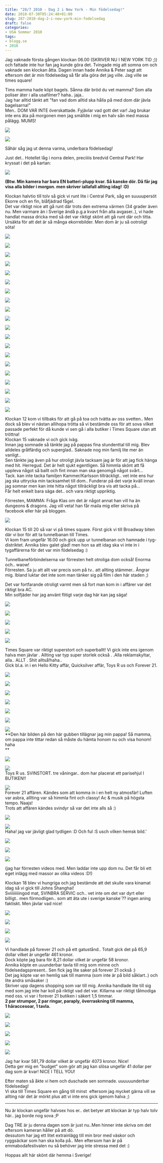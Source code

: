 ```yaml
---
title: "28/7 2010 - Dag 2 i New York - Min födelsedag!"
date: 2010-07-30T05:24:48+01:00
slug: 287-2010-dag-2-i-new-york-min-fodelsedag
draft: false
categories:
- USA Sommar 2010
tags:
- blogg.se
- 2010
---
```

Jag vaknade första gången klockan 06.00 (SKRIVER NU I NEW YORK TID ;)) och fattade inte hur fan jag kunde göra det. Tvingade mig att somna om och vaknade sen klockan åtta. Dagen innan hade Annika & Peter sagt att eftersom det är min födelsedag så får alla göra det jag ville. Jag ville se times square!  
  
Tims mamma hade köpt bagels. Sånna där bröd du vet mamma? Som alla poliser äter i alla usafilmer? haha.. jaja..  
Jag har alltid tänkt att "fan vad dom alltid ska hålla på med dom där jävla bagelsarna!"  
Men.. DOM VAR INTE överskattade. Fyjävlar vad gott det var! Jag brukar inte ens äta på morgonen men jag smällde i mig en halv sån med massa pålägg. MUMS!  
  
![](/assets/images/blogg.se/dsc06635_100284362.jpg)  
  
![](https://cdn2.cdnme.se/cdn/9-1/701517/images/2010/dsc06639_100284374.jpg)  
  
Såhär såg jag ut denna varma, underbara födelsedag!  
  
  
Just det.. Hotellet låg i norra delen, preciiiis bredvid Central Park! Har kryssat i det på kartan:  
  
  
![](/assets/images/blogg.se/dsc06638_100284368.jpg)  
  
  
**(Btw. Min kamera har bara EN batteri-plupp kvar. Så kanske dör. Då får jag visa alla bilder i morgon. men skriver iallafall allting idag! :D)**  
  
  
Klockan halvtio till tolv så gick vi runt lite i Central Park, såg en suuuupersöt Ekorre och en fin, blåfjädrad fågel.  
Det var riktigt nice att gå runt där trots den extrema värmen (34 grader även nu. Men varmare än i Sverige ändå p.g.a kvavt från alla avgaser..), vi hade handlat massa dricka med så det var riktigt skönt att gå runt där och titta.  
Ursäkta för att det är så många ekorrebilder. Men dom är ju så ootroligt söta!  
  
![](/assets/images/blogg.se/dsc06640_100284389.jpg)  
  
![](https://cdn1.cdnme.se/cdn/9-1/701517/images/2010/dsc06641_100284395.jpg)  
  
![](/assets/images/blogg.se/dsc06644_100284401.jpg)  
  
![](https://cdn3.cdnme.se/cdn/9-1/701517/images/2010/dsc06645_100284411.jpg)  
  
![](/assets/images/blogg.se/dsc06647_100284419.jpg)  
  
![](https://cdn1.cdnme.se/cdn/9-1/701517/images/2010/dsc06659_100284422.jpg)  
  
![](/assets/images/blogg.se/dsc06661_100284428.jpg)  
  
![](https://cdn1.cdnme.se/cdn/9-1/701517/images/2010/dsc06655_100284435.jpg)  
  
![](/assets/images/blogg.se/dsc06656_100284441.jpg)  
  
![](https://cdn3.cdnme.se/cdn/9-1/701517/images/2010/dsc06663_100284447.jpg)  
  
![](/assets/images/blogg.se/dsc06665_100284457.jpg)  
  
![](https://cdn3.cdnme.se/cdn/9-1/701517/images/2010/dsc06668_100284460.jpg)  
  
![](/assets/images/blogg.se/dsc06669_100284467.jpg)  
  
![](https://cdn1.cdnme.se/cdn/9-1/701517/images/2010/dsc06670_100284471.jpg)  
  
![](/assets/images/blogg.se/dsc06675_100284492.jpg)  
  
![](https://cdn2.cdnme.se/cdn/9-1/701517/images/2010/dsc06676_100284508.jpg)  
  
![](/assets/images/blogg.se/dsc06677_100284514.jpg)  
  
![](https://cdn3.cdnme.se/cdn/9-1/701517/images/2010/dsc06678_100284522.jpg)  
  
![](/assets/images/blogg.se/dsc06680_100284547.jpg)  
  
![](https://cdn3.cdnme.se/cdn/9-1/701517/images/2010/dsc06681_100284555.jpg)  
  
  
Klockan 12 kom vi tillbaks för att gå på toa och tvätta av oss svetten.. Men dock så blev vi nästan allihopa trötta så vi bestämde oss för att sova vilket passade perfekt för då kunde vi sen gå i alla butiker i Times Square utan att tröttna!  
Klockan 15 vaknade vi och gick iväg.  
Innan jag somnade så tänkte jag på pappas fina stundenttal till mig. Blev alldeles gråtfärdig och superglad.. Saknade nog min familj lite mer än vanligt..  
Sen tänkte jag även på hur otroligt jävla tacksam jag är för att jag fick hänga med hit. Herregud. Det är helt sjukt egentligen. Så himmla skönt att få uppleva något så ballt och fint innan man ska genomgå något svårt...  
Tack. kan inte tacka familjen Kammer/Karlsson tillräckligt.. vet inte ens hur jag ska uttrycka min tacksamhet till dom.. Funderar på det varje kväll innan jag somnar men kan inte hitta något tillräckligt bra vis att tacka på...  
Får helt enkelt bara säga det.. och vara riktigt uppriktig.  
  
Förresten, MAMMA: Fråga Klas om det är något annat han vill ha än dungeons & dragons. Jag vill veta! han får maila mig eller skriva på facebook eller här på bloggen.  
  
  
![](/assets/images/blogg.se/dsc06687_100284569.jpg)  
  
  
  
Klockan 15 till 20 så var vi på times square. Först gick vi till Broadway biten där vi bor för att ta tunnelbanan till Times.  
Vi kom fram ungefär 16.00 och gick upp ur tunnelbanan och hamnade i tyg-distriktet. Annika blev galet glad! men hon sa att idag ska vi inte in i tygaffärerna för det var min födelsedag :)  
  
Tunnelbaneförbindelserna var förresten helt otroliga dom också! Enorma och.. waow!  
Förresten. Sa ju att allt var precis som på tv.. att allting stämmer.. Ångrar mig. Ibland luktar det inte som man tänker sig på film i den här staden ;)  
  
Det var fortfarande otroligt varmt men så fort man kom in i affärer var det riktigt bra AC.  
Min solfjäder har jag använt flitigt varje dag här kan jag säga!  
  
![](/assets/images/blogg.se/dsc06699_100284578.jpg)  
  
![](https://cdn2.cdnme.se/cdn/9-1/701517/images/2010/dsc06700_100284586.jpg)  
  
![](/assets/images/blogg.se/dsc06701_100284596.jpg)  
  
![](https://cdn2.cdnme.se/cdn/9-1/701517/images/2010/dsc06702_100284605.jpg)  
  
![](/assets/images/blogg.se/dsc06706_100284612.jpg)  
  
  
Times Square var riktigt superstort och superballt! Vi gick inte ens igenom halva men jävlar . Allting var typ super storlek också . .Alla reklamskyltar, alla.. ALLT . Shit alltså!haha..  
Gick bl.a. in i en Hello Kitty affär, Quicksilver affär, Toys R us och Forever 21.  
  
![](/assets/images/blogg.se/dsc06708_100284622.jpg)  
  
![](https://cdn1.cdnme.se/cdn/9-1/701517/images/2010/dsc06710_100284626.jpg)  
  
![](/assets/images/blogg.se/dsc06714_100284634.jpg)  
  
![](https://cdn3.cdnme.se/cdn/9-1/701517/images/2010/dsc06715_100284638.jpg)  
  
![](/assets/images/blogg.se/dsc06723_100284643.jpg)  
  
![](https://cdn3.cdnme.se/cdn/9-1/701517/images/2010/dsc06727_100284644.jpg)  
  
![](/assets/images/blogg.se/dsc06731_100284647.jpg)  
**Den här bilden på den här gubben tillägnar jag min pappa! Så mamma, om pappa inte tittar redan så måste du hämta honom nu och visa honom! haha  
**  
  
![](/assets/images/blogg.se/dsc06735_100284665.jpg)  
  
![](https://cdn3.cdnme.se/cdn/9-1/701517/images/2010/dsc06737_100284670.jpg)  
Toys R us. SVINSTORT. tre våningar.. dom har placerat ett parisehjul I BUTIKEN!!  
  
![](/assets/images/blogg.se/dsc06738_100284677.jpg)  
Forever 21 affären. Kändes som att komma in i en helt ny atmosfär! Luften var asbra, alllting var så himmla fint och classy! Ac & musik på högsta tempo. Naajs!  
Trots att affären kändes svindyr så var det inte alls så :)  
  
![](/assets/images/blogg.se/dsc06739_100284710.jpg)  
  
![](https://cdn3.cdnme.se/cdn/9-1/701517/images/2010/dsc06740_100284718.jpg)  
Haha! jag var jävligt glad tydligen :D Och ful :S usch vilken hemsk bild.'  
  
![](/assets/images/blogg.se/dsc06741_100284728.jpg)  
  
![](https://cdn1.cdnme.se/cdn/9-1/701517/images/2010/dsc06746_100284758.jpg)  
  
![](/assets/images/blogg.se/dsc06748_100284765.jpg)  
  
  
(jag har förresten videos med. Men laddar inte upp dom nu. Det får bli ett eget inlägg med massor av olika videos :D!)  
  
Klockan 18 blev vi hungriga och jag bestämde att det skulle vara kinamat idag så vi gick till Johns Shanghai!  
Sviiiiiiiiingod mat, SVINBRA SERVIC och.. vet inte om det var dyrt eller billigt.. men förmodligen.. som att äta ute i sverige kanske\`?? ingen aning faktiskt. Men jävlar vad nice!  
  
![](/assets/images/blogg.se/dsc06742_100284738.jpg)  
  
![](https://cdn2.cdnme.se/cdn/9-1/701517/images/2010/dsc06743_100284777.jpg)  
  
![](/assets/images/blogg.se/dsc06745_100284786.jpg)  
  
![](https://cdn3.cdnme.se/cdn/9-1/701517/images/2010/dsc06744_100284798.jpg)  
  
  
Vi handlade på forever 21 och på ett gatustånd.. Totalt gick det på 65,9 dollar vilket är ungefär 461 kronor.  
Dock köpte jag bara för 8,21 dollar vilket är ungefär 58 kronor.  
Annika köpte en uuunderbar tavla till mig som minne och födelsedagspresent.. Sen fick jag lite saker på forever 21 också :)  
Det jag köpte var en hemlig sak till mamma (som inte är på bild såklart..) och lite andra småsaker :)  
Skriver upp dagens shopping som var till mig. Annika handlade lite till sig med som jag inte har koll på riktigt vad det var. Killarna var riktigt tålmodiga med oss. vi var i forever 21 butiken i säkert 1,5 timmar.  
**2 par strumpor, 2 par ringar, paraply, överraskning till mamma, 1 håraccesoar, 1 tavla.**  
  
![](/assets/images/blogg.se/dsc06752_100284809.jpg)  
  
![](https://cdn3.cdnme.se/cdn/9-1/701517/images/2010/dsc06753_100284813.jpg)  
  
![](/assets/images/blogg.se/dsc06754_100284817.jpg)  
  
![](https://cdn3.cdnme.se/cdn/9-1/701517/images/2010/dsc06759_100284825.jpg)  
  
![](/assets/images/blogg.se/dsc06786_100284830.jpg)  
  
Jag har kvar 581,79 dollar vilket är ungefär 4073 kronor. Nice!  
Detta ger mig en "budget" som gör att jag kan slösa ungefär 41 dollar per dag som är kvar! NICE I TELL YOU!  
  
Efter maten så åkte vi hem och duschade sen somnade. uuuuuunderbar födelsedag!  
Vi ska till Times Square en gång till minst  eftersom jag mycket gärna vill se allting när det är mörkt plus att vi inte ens gick igenom halva ;)  
  

* * *

  
Nu är klockan ungefär halvsex hos er.. det betyer att klockan är typ halv tolv här.. jag borde nog sova ;P  
  
  
Dag TRE är ju denna dagen som är just nu..Men hinner inte skriva om det eftersom kameran håller på att dö.  
dessutom har jag ett litet extrainlägg till min bror med väskor och ryggsäckar som han ska kolla på.. Men eftersom han är på emmabodafestivalen nu så behöver jag inte stressa med det :)  
  
  
Hoppas allt här skönt där hemma i Sverige!